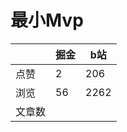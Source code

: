 # 最小Mvp

|        | 掘金 | b站  |
| ------ | ---- | ---- |
| 点赞   | 2    |  206   |
| 浏览   | 56    |  2262    |
| 文章数 |     |     |

